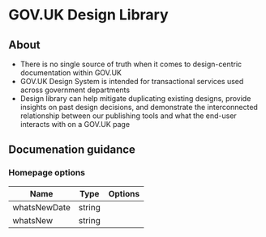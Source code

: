 # GOV.UK Design Library
## About
- There is no single source of truth when it comes to design-centric documentation within GOV.UK
- GOV.UK Design System is intended for transactional services used across government departments
- Design library can help mitigate duplicating existing designs, provide insights on past design decisions, and demonstrate the interconnected relationship between our publishing tools and what the end-user interacts with on a GOV.UK page

## Documenation guidance
### Homepage options
|Name|Type|Options|
|------|------|---------|
|whatsNewDate|string||
|whatsNew|string||
